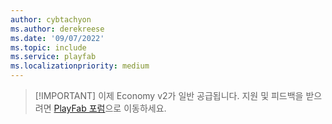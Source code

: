 ```yaml
---
author: cybtachyon
ms.author: derekreese
ms.date: '09/07/2022'
ms.topic: include
ms.service: playfab
ms.localizationpriority: medium
---
```


> [!IMPORTANT] 이제 Economy v2가 일반 공급됩니다. 지원 및 피드백을 받으려면 [PlayFab 포럼](https://community.playfab.com)으로 이동하세요.
